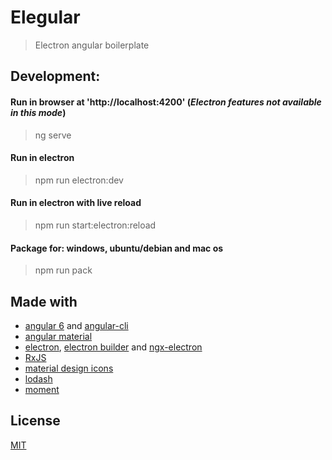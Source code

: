 # Elegular

> Electron angular boilerplate


## Development:

#### Run in browser at 'http://localhost:4200' (*Electron features not available in this mode*)
> ng serve

#### Run in electron
> npm run electron:dev

#### Run in electron with live reload
> npm run start:electron:reload

#### Package for: windows, ubuntu/debian and mac os
> npm run pack


## Made with

- [angular 6](https://angular.io/) and [angular-cli](https://github.com/angular/angular-cli)
- [angular material](https://material.angular.io/)
- [electron](https://electron.atom.io/), [electron builder](https://github.com/electron-userland/electron-builder/) and [ngx-electron](https://github.com/ThorstenHans/ngx-electron)
- [RxJS](http://reactivex.io/rxjs/)
- [material design icons](https://materialdesignicons.com/)
- [lodash](https://lodash.com/)
- [moment](https://momentjs.com/)


## License

[MIT](LICENCE.md)

